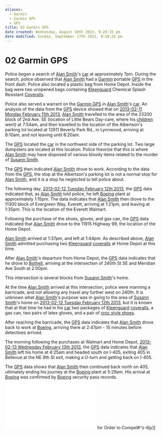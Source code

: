 ```yaml
---
aliases:
  - Garmin
  - Garmin GPS
  - GPS
title: 02 Garmin GPS
date created: Wednesday, August 30th 2023, 9:24:15 pm
date modified: Sunday, September 17th 2023, 9:18:25 pm
---
```


# 02 Garmin GPS

Police began a search of [Alan Smith](01%20Alan%20Smith.md)'s [car](04%20Car.md) at approximately 7pm. During the search, police observed that [Alan Smith](01%20Alan%20Smith.md) had a [Garmin](02%20Garmin%20GPS.md) portable [GPS](02%20Garmin%20GPS.md) in the front dash. Police also located a plastic bag from Home Depot. Inside the bag were two unopened bags containing [Kleenguard](02%20Kleenguard.md) Chemical Splash Resistant [Coveralls](02%20Kleenguard.md).

Police also served a warrant on the [Garmin GPS](01%20Garmin%20GPS.md) in [Alan Smith](01%20Alan%20Smith.md)'s [car](04%20Car.md). An analysis of the data from the [GPS](02%20Garmin%20GPS.md) device showed that on [2013-02-11 Monday February 11th 2013](2013-02-11%20Monday%20February%2011th%202013.md), [Alan Smith](01%20Alan%20Smith.md) travelled to the area of the 23200 block of 2nd Ave. SE (location of Little Bears Day-care, where his [children](07%20Children.md) went) at 7:54am, and then travelled to the location of the Albertson's parking lot located at 12811 Beverly Park Rd., in Lynnwood, arriving at 8:10am, and not leaving until 8:20am.

The [GPS](02%20Garmin%20GPS.md) located the [car](04%20Car.md) in the northwest side of the parking lot. Two large dumpsters are located at this location. Police theorize that this is where [Alan Smith](01%20Alan%20Smith.md) may have disposed of various bloody items related to the murder of [Susann Smith](01%20Susann%20Smith.md).

The [GPS](02%20Garmin%20GPS.md) then indicated [Alan Smith](01%20Alan%20Smith.md) drove to work. According to the data from the [GPS](02%20Garmin%20GPS.md), the stop at the Albertson's parking lot is not a normal stop for [Alan Smith](01%20Alan%20Smith.md), and it is a stop he neglected to tell police about.

The following day, [2013-02-12 Tuesday February 12th 2013](2013-02-12%20Tuesday%20February%2012th%202013.md), the [GPS](02%20Garmin%20GPS.md) data indicated that, as [Alan Smith](01%20Alan%20Smith.md) told police, he left [Boeing](01%20Boeing.md) plant at approximately 1:15pm. The data indicates that [Alan Smith](01%20Alan%20Smith.md) then drove to the 11300 block of Evergreen Way, Everett, arriving at 1:21pm, and leaving at 1:35pm. This is the location of the Everett Walmart.

Following the purchase of the shoes, gloves, and gas can, the [GPS](02%20Garmin%20GPS.md) data indicated that [Alan Smith](01%20Alan%20Smith.md) drove to the 11915 Highway 99, the location of the Home Depot.

[Alan Smith](01%20Alan%20Smith.md) arrived at 1:37pm, and left at 1:44pm. As described above, [Alan Smith](01%20Alan%20Smith.md) admitted purchasing two [Kleenguard](02%20Kleenguard.md) [coveralls](02%20Kleenguard.md) at Home Depot at this time.

After [Alan Smith](01%20Alan%20Smith.md)'s departure from Home Depot, the [GPS](02%20Garmin%20GPS.md) data indicates that he drove to [Bothell](04%20Bothell.md), arriving at the intersection of 240th St SE and Meridian Ave South at 2:00pm.

This intersection is several blocks from [Susann Smith](01%20Susann%20Smith.md)'s home.

At the time [Alan Smith](01%20Alan%20Smith.md) arrived at this intersection, police were manning a barricade, and not allowing any travel any further west on 240th. It is unknown what [Alan Smith](01%20Alan%20Smith.md)'s purpose was in going to the area of [Susann Smith](01%20Susann%20Smith.md)'s home on [2013-02-12 Tuesday February 12th 2013](2013-02-12%20Tuesday%20February%2012th%202013.md), but it is known that at that time he had in his [car](04%20Car.md) two packages of [Kleenguard](02%20Kleenguard.md) [coveralls](02%20Kleenguard.md), a gas can, two pairs of latex gloves, and a pair of [croc style shoes](06%20Croc-style%20Shoes.md).

After reaching the barricade, the [GPS](02%20Garmin%20GPS.md) data indicates that [Alan Smith](01%20Alan%20Smith.md) drove back to work at [Boeing](01%20Boeing.md), arriving there at 2:47pm - 15 minutes before detectives arrived.

The morning following the purchases at Walmart and Home Depot, [2013-02-13 Wednesday February 13th 2013](2013-02-13%20Wednesday%20February%2013th%202013.md), the [GPS](02%20Garmin%20GPS.md) data indicates that [Alan Smith](01%20Alan%20Smith.md) left his home at 4:25am and headed south on I-405, exiting 405 in Bellevue at the NE 8th St exit, making a U-turn and getting back on I-405.

The [GPS](02%20Garmin%20GPS.md) data shows that [Alan Smith](01%20Alan%20Smith.md) then continued back north on 405, ultimately ending his journey at the [Boeing](01%20Boeing.md) plant at 5:29am. His arrival at [Boeing](01%20Boeing.md) was confirmed by [Boeing](01%20Boeing.md) security pass records.

![Affidavit](07%20State's%20Motion%20and%20../../20-29%20Case%20Files/21%20File%20Notes/02%20Affidavit.md) for Order to Compel#^z-6jy]]
